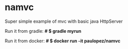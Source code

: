 # namvc

Super simple example of mvc with basic java HttpServer

<p>Run it from gradle: <b># $ gradle myrun</b></p>
<p>Run it from docker: <b># $ docker run -it paulopez/namvc</b></p>
